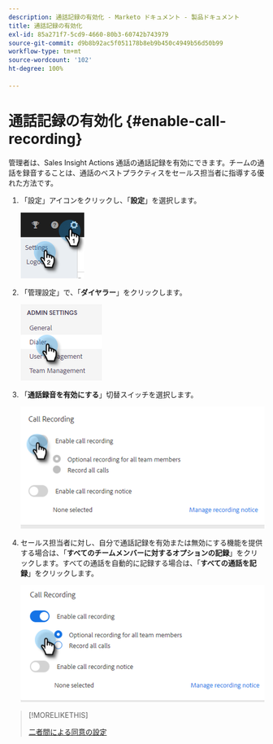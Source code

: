 ```yaml
---
description: 通話記録の有効化 - Marketo ドキュメント - 製品ドキュメント
title: 通話記録の有効化
exl-id: 85a271f7-5cd9-4660-80b3-60742b743979
source-git-commit: d9b8b92ac5f051178b8eb9b450c4949b56d50b99
workflow-type: tm+mt
source-wordcount: '102'
ht-degree: 100%

---
```


# 通話記録の有効化 {#enable-call-recording}

管理者は、Sales Insight Actions 通話の通話記録を有効にできます。チームの通話を録音することは、通話のベストプラクティスをセールス担当者に指導する優れた方法です。

1. 「設定」アイコンをクリックし、「**設定**」を選択します。

   ![](assets/enable-call-recording-1.png)

1. 「管理設定」で、「**ダイヤラー**」をクリックします。

   ![](assets/enable-call-recording-2.png)

1. 「**通話録音を有効にする**」切替スイッチを選択します。

   ![](assets/enable-call-recording-3.png)

1. セールス担当者に対し、自分で通話記録を有効または無効にする機能を提供する場合は、「**すべてのチームメンバーに対するオプションの記録**」をクリックします。すべての通話を自動的に記録する場合は、「**すべての通話を記録**」をクリックします。

   ![](assets/enable-call-recording-4.png)

>[!MORELIKETHIS]
>
>[二者間による同意の設定](/help/marketo/product-docs/marketo-sales-insight/actions/phone/two-party-consent-settings.md)
